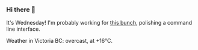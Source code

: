 ### Hi there :wave:

It's Wednesday! I'm probably working for [this bunch](https://github.com/kohofinancial), polishing a command line interface.

Weather in Victoria BC: overcast, at +16°C.
